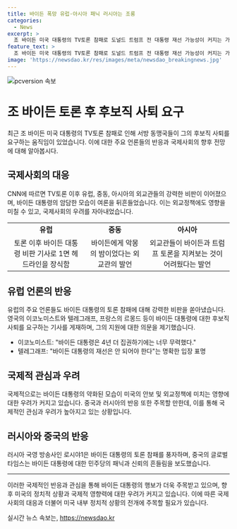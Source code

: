 ```yaml
---
title: 바이든 폭망 유럽·아시아 패닉 러시아는 조롱
categories:
  - News
excerpt: >
  조 바이든 미국 대통령의 TV토론 참패로 도널드 트럼프 전 대통령 재선 가능성이 커지는 가운데, 서방 동맹은 패닉에 빠졌다. CNN을 비롯한 주요 언론들은 바이든 대통령의 후보직 사퇴를 공식 요구하며, 외교관들의 트럼프 재선 시 외교정책에 대한 우려가 고조되고 있다. 유럽, 아시아 등 여러 지역에서 바이든 대통령을 비판하는 기사들이 대표적인 1면 헤드라인으로 등장하며, 바이든에게 후보직 양보를 촉구하는 목소리가 높아지고 있다.
feature_text: >
  조 바이든 미국 대통령의 TV토론 참패로 도널드 트럼프 전 대통령 재선 가능성이 커지는 가운데, 서방 동맹은 패닉에 빠졌다. CNN을 비롯한 주요 언론들은 바이든 대통령의 후보직 사퇴를 공식 요구하며, 외교관들의 트럼프 재선 시 외교정책에 대한 우려가 고조되고 있다. 유럽, 아시아 등 여러 지역에서 바이든 대통령을 비판하는 기사들이 대표적인 1면 헤드라인으로 등장하며, 바이든에게 후보직 양보를 촉구하는 목소리가 높아지고 있다.
image: 'https://newsdao.kr/res/images/meta/newsdao_breakingnews.jpg'
---
```


<p><img src="https://newsdao.kr/res/images/meta/newsdao_breakingnews.jpg" alt="pcversion 속보" /></p>

<h1 data-ke-size="size26">조 바이든 토론 후 후보직 사퇴 요구</h1>

<p data-ke-size="size16">최근 조 바이든 미국 대통령의 TV토론 참패로 인해 서방 동맹국들이 그의 후보직 사퇴를 요구하는 움직임이 있었습니다. 이에 대한 주요 언론들의 반응과 국제사회의 향후 전망에 대해 알아봅시다.</p>

<h2 data-ke-size="size22">국제사회의 대응</h2>

<p data-ke-size="size16">CNN에 따르면 TV토론 이후 유럽, 중동, 아시아의 외교관들의 강력한 비판이 이어졌으며, 바이든 대통령의 암담한 모습이 여론을 뒤흔들었습니다. 이는 외교정책에도 영향을 미칠 수 있고, 국제사회의 우려를 자아내었습니다.</p>

<table>
    <tr>
        <td style="text-align: center; height: 17px;"><b>유럽</b></td>
        <td style="text-align: center; height: 17px;"><b>중동</b></td>
        <td style="text-align: center; height: 17px;"><b>아시아</b></td>
    </tr>
    <tr>
        <td style="text-align: center; height: 17px;">토론 이후 바이든 대통령 비판 기사로 1면 헤드라인을 장식함</td>
        <td style="text-align: center; height: 17px;">바이든에게 악몽의 밤이었다는 외교관의 발언</td>
        <td style="text-align: center; height: 17px;">외교관들이 바이든과 트럼프 토론을 지켜보는 것이 어려웠다는 발언</td>
    </tr>
</table>

<h2 data-ke-size="size22">유럽 언론의 반응</h2>

<p data-ke-size="size16">유럽의 주요 언론들도 바이든 대통령의 토론 참패에 대해 강력한 비판을 쏟아냈습니다. 영국의 이코노미스트와 텔레그래프, 프랑스의 르몽드 등이 바이든 대통령에 대한 후보직 사퇴를 요구하는 기사를 게재하며, 그의 지원에 대한 의문을 제기했습니다.</p>

<ul>
    <li>이코노미스트: "바이든 대통령은 4년 더 집권하기에는 너무 무력했다."</li>
    <li>텔레그래프: "바이든 대통령의 재선은 안 되어야 한다"는 명확한 입장 표명</li>
</ul>

<h2 data-ke-size="size22">국제적 관심과 우려</h2>

<p data-ke-size="size16">국제적으로는 바이든 대통령의 약화된 모습이 미국의 안보 및 외교정책에 미치는 영향에 대한 우려가 커지고 있습니다. 중국과 러시아의 반응 또한 주목할 만한데, 이를 통해 국제적인 관심과 우려가 높아지고 있는 상황입니다.</p>

<h2 data-ke-size="size22">러시아와 중국의 반응</h2>

<p data-ke-size="size16">러시아 국영 방송사인 로시야1은 바이든 대통령의 토론 참패를 풍자하며, 중국의 글로벌타임스는 바이든 대통령에 대한 민주당의 패닉과 신뢰의 흔들림을 보도했습니다.</p>

<hr data-ke-size="size16">

<p data-ke-size="size16">이러한 국제적인 반응과 관심을 통해 바이든 대통령의 행보가 더욱 주목받고 있으며, 향후 미국의 정치적 상황과 국제적 영향력에 대한 우려가 커지고 있습니다. 이에 따른 국제사회의 대응과 더불어 미국 내부 정치적 상황의 전개에 주목할 필요가 있습니다.</p>
실시간 뉴스 속보는, <a href="https://newsdao.kr" rel="dofollow">https://newsdao.kr</a>


